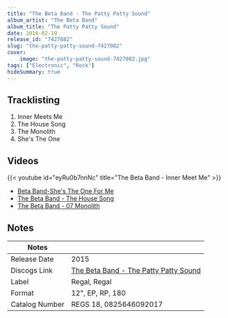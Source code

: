 ```yaml
---
title: "The Beta Band - The Patty Patty Sound"
album_artist: "The Beta Band"
album_title: "The Patty Patty Sound"
date: 2016-02-19
release_id: "7427082"
slug: "the-patty-patty-sound-7427082"
cover:
    image: "the-patty-patty-sound-7427082.jpg"
tags: ["Electronic", "Rock"]
hideSummary: true
---
```


## Tracklisting
1. Inner Meets Me
2. The House Song
3. The Monolith
4. She's The One

## Videos
{{< youtube id="eyRu0b7nnNc" title="The Beta Band - Inner Meet Me" >}}
- [Beta Band-She's The One For Me](https://www.youtube.com/watch?v=fh9yn5zxAXw)
- [The Beta Band - The House Song](https://www.youtube.com/watch?v=PihMXJ2lKCs)
- [The Beta Band - 07 Monolith](https://www.youtube.com/watch?v=xeUVbfPIPhU)

## Notes

| Notes          |             |
| ---------------| ----------- |
| Release Date   | 2015 |
| Discogs Link   | [The Beta Band - The Patty Patty Sound](https://www.discogs.com/release/7427082) |
| Label          | Regal, Regal |
| Format         | 12\", EP, RP, 180 |
| Catalog Number | REGS 18, 0825646092017 |

